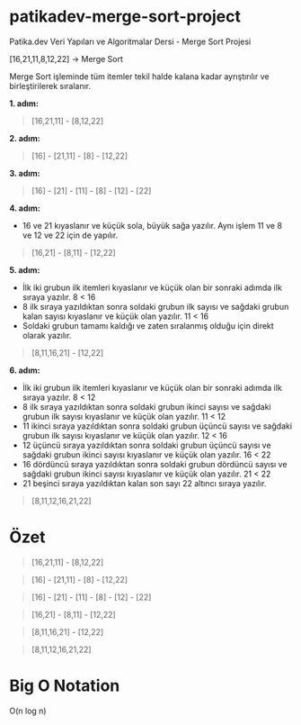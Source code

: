 # patikadev-merge-sort-project
Patika.dev Veri Yapıları ve Algoritmalar Dersi - Merge Sort Projesi

[16,21,11,8,12,22] -> Merge Sort

Merge Sort işleminde tüm itemler tekil halde kalana kadar ayrıştırılır ve birleştirilerek sıralanır.

**1. adım:**
> [16,21,11] - [8,12,22]

**2. adım:**
> [16] - [21,11] - [8] - [12,22]

**3. adım:**
> [16] - [21] - [11] - [8] - [12] - [22]

**4. adım:** 
- 16 ve 21 kıyaslanır ve küçük sola, büyük sağa yazılır. Aynı işlem 11 ve 8 ve 12 ve 22 için de yapılır.
> [16,21] - [8,11] - [12,22]

**5. adım:** 
- İlk iki grubun ilk itemleri kıyaslanır ve küçük olan bir sonraki adımda ilk sıraya yazılır. 8 < 16
- 8 ilk sıraya yazıldıktan sonra soldaki grubun ilk sayısı ve sağdaki grubun kalan sayısı kıyaslanır ve küçük olan yazılır. 11 < 16
- Soldaki grubun tamamı kaldığı ve zaten sıralanmış olduğu için direkt olarak yazılır.
> [8,11,16,21] - [12,22]

**6. adım:** 
- İlk iki grubun ilk itemleri kıyaslanır ve küçük olan bir sonraki adımda ilk sıraya yazılır. 8 < 12
- 8 ilk sıraya yazıldıktan sonra soldaki grubun ikinci sayısı ve sağdaki grubun ilk sayısı kıyaslanır ve küçük olan yazılır. 11 < 12
- 11 ikinci sıraya yazıldıktan sonra soldaki grubun üçüncü sayısı ve sağdaki grubun ilk sayısı kıyaslanır ve küçük olan yazılır. 12 < 16
- 12 üçüncü sıraya yazıldıktan sonra soldaki grubun üçüncü sayısı ve sağdaki grubun ikinci sayısı kıyaslanır ve küçük olan yazılır. 16 < 22
- 16 dördüncü sıraya yazıldıktan sonra soldaki grubun dördüncü sayısı ve sağdaki grubun ikinci sayısı kıyaslanır ve küçük olan yazılır. 21 < 22
- 21 beşinci sıraya yazıldıktan kalan son sayı 22 altıncı sıraya yazılır.
> [8,11,12,16,21,22]

# Özet
> [16,21,11] - [8,12,22]

> [16] - [21,11] - [8] - [12,22]

> [16] - [21] - [11] - [8] - [12] - [22]

> [16,21] - [8,11] - [12,22]

> [8,11,16,21] - [12,22]

> [8,11,12,16,21,22]

# Big O Notation

O(n log n)
